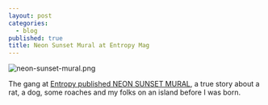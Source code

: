 ```yaml
---
layout: post
categories:
  - blog
published: true
title: Neon Sunset Mural at Entropy Mag
---
```

![neon-sunset-mural.png]({{site.baseurl}}/media/neon-sunset-mural.png)


The gang at [Entropy published NEON SUNSET MURAL](http://entropymag.org/neon-sunset-mural/), a true story about a rat, a dog, some roaches and my folks on an island before I was born.
